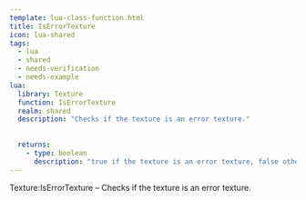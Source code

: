 ```yaml
---
template: lua-class-function.html
title: IsErrorTexture
icon: lua-shared
tags:
  - lua
  - shared
  - needs-verification
  - needs-example
lua:
  library: Texture
  function: IsErrorTexture
  realm: shared
  description: "Checks if the texture is an error texture."
  
  
  returns:
    - type: boolean
      description: "true if the texture is an error texture, false otherwise."
---
```


<div class="lua__search__keywords">
Texture:IsErrorTexture &#x2013; Checks if the texture is an error texture.
</div>
